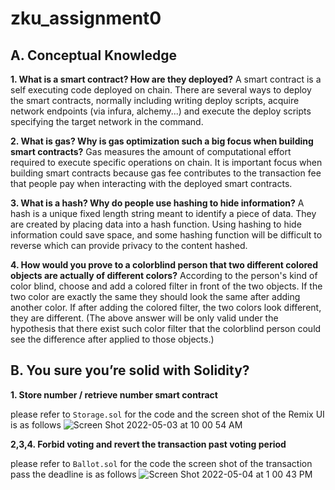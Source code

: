 # zku_assignment0

## A. Conceptual Knowledge

**1. What is a smart contract? How are they deployed?**
A smart contract is a self executing code deployed on chain.
There are several ways to deploy the smart contracts,
normally including writing deploy scripts, 
acquire network endpoints (via infura, alchemy...)
and execute the deploy scripts specifying the target network in the command.

**2. What is gas? Why is gas optimization such a big focus when building smart contracts?**
Gas measures the amount of computational effort required to execute specific operations on chain.
It is important focus when building smart contracts because gas fee contributes to the transaction fee that people pay when interacting 
with the deployed smart contracts.

**3. What is a hash? Why do people use hashing to hide information?**
A hash is a unique fixed length string meant to identify a piece of data. They are created by placing data into a hash function.
Using hashing to hide information could save space, and some hashing function will be difficult to reverse which can provide privacy to the content hashed.

**4. How would you prove to a colorblind person that two different colored objects are actually of different colors?**
According to the person's kind of color blind, choose and add a colored filter in front of the two objects.
If the two color are exactly the same they should look the same after adding another color.
If after adding the colored filter, the two colors look different, they are different.
(The above answer will be only valid under the hypothesis that there exist such color filter that the colorblind person
could see the difference after applied to those objects.)

## B. You sure you’re solid with Solidity?

**1. Store number / retrieve number smart contract**

please refer to `Storage.sol` for the code
and the screen shot of the Remix UI is as follows
![Screen Shot 2022-05-03 at 10 00 54 AM](https://user-images.githubusercontent.com/48847495/166767314-00346778-5756-4757-8122-e13053d72d20.png)

**2,3,4. Forbid voting and revert the transaction past voting period**

please refer to `Ballot.sol` for the code
the screen shot of the transaction pass the deadline is as follows
![Screen Shot 2022-05-04 at 1 00 43 PM](https://user-images.githubusercontent.com/48847495/166779573-0da7e5d2-8439-4ace-9c34-2e42de3f07d0.png)
